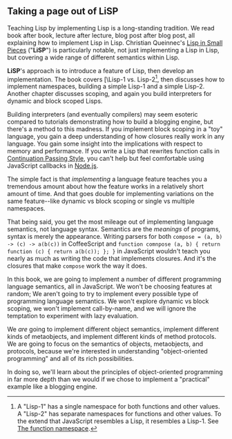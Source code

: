 ## Taking a page out of LiSP

Teaching Lisp by implementing Lisp is a long-standing tradition. We read book after book, lecture after lecture, blog post after blog post, all explaining how to implement Lisp in Lisp. Christian Queinnec's [Lisp in Small Pieces][LiSP] ("**LiSP**") is particularly notable, not just implementing a Lisp in Lisp, but covering a wide range of different semantics within Lisp.

[LiSP]: http://www.amazon.com/gp/product/B00AKE1U6O/ref=as_li_ss_tl?ie=UTF8&camp=1789&creative=390957&creativeASIN=B00AKE1U6O&linkCode=as2&tag=raganwald001-20

**LiSP**'s approach is to introduce a feature of Lisp, then develop an implementation. The book covers [\Lisp-1 vs. Lisp-2[^onevstwo], then discusses how to implement namespaces, building a simple Lisp-1 and a simple Lisp-2. Another chapter discusses scoping, and again you build interpreters for dynamic and block scoped Lisps.

[^onevstwo]: A "Lisp-1" has a single namespace for both functions and other values. A "Lisp-2" has separate namespaces for functions and other values. To the extend that JavaScript resembles a Lisp, it resembles a Lisp-1. See [The function namespace](http://en.wikipedia.org/wiki/Common_Lisp#The_function_namespace).

Building interpreters (and eventually compilers) may seem esoteric compared to tutorials demonstrating how to build a blogging engine, but there's a method to this madness. If you implement block scoping in a "toy" language, you gain a deep understanding of how closures really work in any language. You gain some insight into the implications with respect to memory and performance. If you write a Lisp that rewrites function calls in [Continuation Passing Style][CPS], you can't help but feel comfortable using JavaScript callbacks in [Node.js].

[CPS]: https://en.wikipedia.org/wiki/Continuation-passing_style
[Node.js]: http://nodejs.org/about/

The simple fact is that *implementing* a language feature teaches you a tremendous amount about how the feature works in a relatively short amount of time. And that goes double for implementing variations on the same feature--like dynamic vs block scoping or single vs multiple namespaces.

That being said, you get the most mileage out of implementing language semantics, not language syntax. Semantics are the *meanings* of programs, syntax is merely the appearance. Writing parsers for both `compose = (a, b) -> (c) -> a(b(c))` in CoffeeScript and `function comnpose (a, b) { return function (c) { return a(b(c)); }; }` in JavaScript wouldn't teach you nearly as much as writing the code that implements closures. And it's the closures that make `compose` work the way it does.

In this book, we are going to implement a number of different programming language semantics, all in JavaScript. We won't be choosing features at random; We aren't going to try to implement every possible type of programming language semantics. We won't explore dynamic vs block scoping, we won't implement call-by-name, and we will ignore the temptation to experiment with lazy evaluation.

We *are* going to implement different object semantics, implement different kinds of metaobjects, and implement different kinds of method protocols. We are going to focus on the semantics of objects, metaobjects, and protocols, because we're interested in understanding "object-oriented programming" and all of its rich possibilities.

In doing so, we'll learn about the principles of object-oriented programming in far more depth than we would if we chose to implement a "practical" example like a blogging engine.